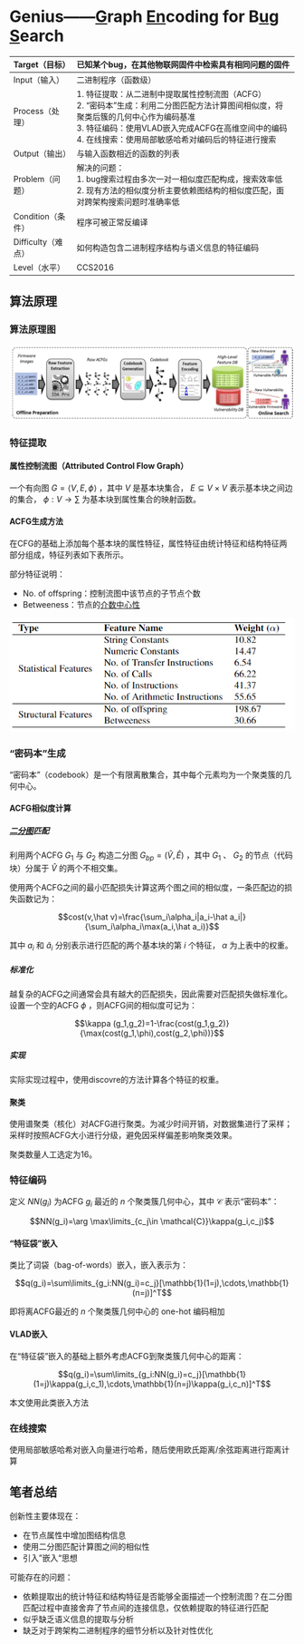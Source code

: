 # Genius——<u>G</u>raph <u>En</u>coding for B<u>u</u>g <u>S</u>earch

| Target（目标）     | 已知某个bug，在其他物联网固件中检索具有相同问题的固件        |
| :----------------- | :----------------------------------------------------------- |
| Input（输入）      | 二进制程序（函数级）                                         |
| Process（处理）    | 1. 特征提取：从二进制中提取属性控制流图（ACFG）<br />2. “密码本”生成：利用二分图匹配方法计算图间相似度，将聚类后簇的几何中心作为编码基准<br />3. 特征编码：使用VLAD嵌入完成ACFG在高维空间中的编码<br />4. 在线搜索：使用局部敏感哈希对编码后的特征进行搜索 |
| Output（输出）     | 与输入函数相近的函数的列表                                   |
| Problem（问题）    | 解决的问题：<br />1. bug搜索过程由多次一对一相似度匹配构成，搜索效率低<br />2. 现有方法的相似度分析主要依赖图结构的相似度匹配，面对跨架构搜索问题时准确率低 |
| Condition（条件）  | 程序可被正常反编译                                           |
| Difficulty（难点） | 如何构造包含二进制程序结构与语义信息的特征编码               |
| Level（水平）      | CCS2016                                                      |

## 算法原理

### 算法原理图

![image-approach_overview](./image/Genius/image-20221017104002392.png)

### 特征提取

#### 属性控制流图（Attributed Control Flow Graph）

一个有向图 $G=\langle V,E,\phi \rangle$ ，其中 $V$ 是基本块集合， $E\subseteq V \times V$ 表示基本块之间边的集合， $\phi : V\rightarrow \sum$ 为基本块到属性集合的映射函数。

#### ACFG生成方法

在CFG的基础上添加每个基本块的属性特征，属性特征由统计特征和结构特征两部分组成，特征列表如下表所示。

部分特征说明：

- No. of offspring：控制流图中该节点的子节点个数
- Betweeness：节点的[介数中心性](../concept.md#介数中心性)

![image-basic-block_level_features](./image/Genius/image-20221017172441347.png)

### “密码本”生成

“密码本”（codebook）是一个有限离散集合，其中每个元素均为一个聚类簇的几何中心。

#### ACFG相似度计算

##### [二分图](../concept.md#二分图)匹配

利用两个ACFG $G_1$ 与 $G_2$ 构造二分图 $G_{bp}=(\hat V,\hat E)$ ，其中 $G_1$ 、 $G_2$ 的节点（代码块）分属于 $\hat V$ 的两个不相交集。

使用两个ACFG之间的最小匹配损失计算这两个图之间的相似度，一条匹配边的损失函数记为：

$$cost(v,\hat v)=\frac{\sum_i\alpha_i|a_i-\hat a_i|}{\sum_i\alpha_i\max(a_i,\hat a_i)}$$

其中 $a_i$ 和 $\hat a_i$ 分别表示进行匹配的两个基本块的第 $i$ 个特征， $\alpha$ 为上表中的权重。

##### 标准化

越复杂的ACFG之间通常会具有越大的匹配损失，因此需要对匹配损失做标准化。设置一个空的ACFG $\phi$ ，则ACFG间的相似度可记为：

$$\kappa (g_1,g_2)=1-\frac{cost(g_1,g_2)}{\max(cost(g_1,\phi),cost(g_2,\phi))}$$

##### 实现

实际实现过程中，使用discovre的方法计算各个特征的权重。

#### 聚类

使用谱聚类（核化）对ACFG进行聚类。为减少时间开销，对数据集进行了采样；采样时按照ACFG大小进行分级，避免因采样偏差影响聚类效果。

聚类数量人工选定为16。

### 特征编码

定义 $NN(g_i)$ 为ACFG $g_i$ 最近的 $n$ 个聚类簇几何中心，其中 $\mathcal{C}$ 表示“密码本”：

$$NN(g_i)=\arg \max\limits_{c_j\in \mathcal{C}}\kappa(g_i,c_j)$$

#### “特征袋”嵌入

类比了词袋（bag-of-words）嵌入，嵌入表示为：

$$q(g_i)=\sum\limits_{g_i:NN(g_i)=c_j}[\mathbb{1}(1=j),\cdots,\mathbb{1}(n=j)]^T$$

即将离ACFG最近的 $n$ 个聚类簇几何中心的 one-hot 编码相加

#### VLAD嵌入

在“特征袋”嵌入的基础上额外考虑ACFG到聚类簇几何中心的距离：

$$q(g_i)=\sum\limits_{g_i:NN(g_i)=c_j}[\mathbb{1}(1=j)\kappa(g_i,c_1),\cdots,\mathbb{1}(n=j)\kappa(g_i,c_n)]^T$$

本文使用此类嵌入方法

### 在线搜索

使用局部敏感哈希对嵌入向量进行哈希，随后使用欧氏距离/余弦距离进行距离计算

## 笔者总结

创新性主要体现在：

- 在节点属性中增加图结构信息
- 使用二分图匹配计算图之间的相似性
- 引入”嵌入“思想

可能存在的问题：

- 依赖提取出的统计特征和结构特征是否能够全面描述一个控制流图？在二分图匹配过程中直接舍弃了节点间的连接信息，仅依赖提取的特征进行匹配
- 似乎缺乏语义信息的提取与分析
- 缺乏对于跨架构二进制程序的细节分析以及针对性优化

